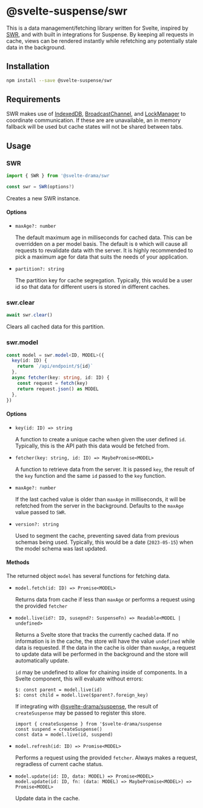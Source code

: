 # @svelte-suspense/swr

This is a data management/fetching library written for Svelte, inspired by [SWR](https://swr.vercel.app/), and with built in integrations for Suspense. By keeping all requests in cache, views can be rendered instantly while refetching any potentially stale data in the background.

## Installation

```bash
npm install --save @svelte-suspense/swr
```

## Requirements

SWR makes use of [IndexedDB](https://developer.mozilla.org/en-US/docs/Web/API/IndexedDB_API), [BroadcastChannel](https://developer.mozilla.org/en-US/docs/Web/API/Broadcast_Channel_API), and [LockManager](https://developer.mozilla.org/en-US/docs/Web/API/LockManager) to coordinate communication. If these are are unavailable, an in memory fallback will be used but cache states will not be shared between tabs.

## Usage

### SWR

```ts
import { SWR } from '@svelte-drama/swr

const swr = SWR(options?)
```

Creates a new SWR instance.

#### Options

- `maxAge?: number`

  The default maximum age in milliseconds for cached data. This can be overridden on a per model basis. The default is `0` which will cause all requests to revalidate data with the server. It is highly recommended to pick a maximum age for data that suits the needs of your application.

- `partition?: string`

  The partition key for cache segregation. Typically, this would be a user id so that data for different users is stored in different caches.

### swr.clear

```ts
await swr.clear()
```

Clears all cached data for this partition.

### swr.model

```ts
const model = swr.model<ID, MODEL>({
  key(id: ID) {
    return `/api/endpoint/${id}`
  },
  async fetcher(key: string, id: ID) {
    const request = fetch(key)
    return request.json() as MODEL
  },
})
```

#### Options

- `key(id: ID) => string`

  A function to create a unique cache when given the user defined `id`. Typically, this is the API path this data would be fetched from.

- `fetcher(key: string, id: ID) => MaybePromise<MODEL>`

  A function to retrieve data from the server. It is passed `key`, the result of the `key` function and the same `id` passed to the `key` function.

- `maxAge?: number`

  If the last cached value is older than `maxAge` in milliseconds, it will be refetched from the server in the background. Defaults to the `maxAge` value passed to `SWR`.

- `version?: string`

  Used to segment the cache, preventing saved data from previous schemas being used. Typically, this would be a date (`2023-05-15`) when the model schema was last updated.

#### Methods

The returned object `model` has several functions for fetching data.

- `model.fetch(id: ID) => Promise<MODEL>`

  Returns data from cache if less than `maxAge` or performs a request using the provided `fetcher`

- `model.live(id?: ID, susepnd?: SuspenseFn) => Readable<MODEL | undefined>`

  Returns a Svelte store that tracks the currently cached data. If no information is in the cache, the store will have the value `undefined` while data is requested. If the data in the cache is older than `maxAge`, a request to update data will be performed in the background and the store will automatically update.

  `id` may be undefined to allow for chaining inside of components. In a Svelte component, this will evaluate without errors:

  ```
  $: const parent = model.live(id)
  $: const child = model.live($parent?.foreign_key)
  ```

  If integrating with [@svelte-drama/suspense](https://www.npmjs.com/package/@svelte-drama/suspense), the result of `createSuspense` may be passed to register this store.

  ```
  import { createSuspense } from '$svelte-drama/suspense
  const suspend = createSuspense()
  const data = model.live(id, suspend)
  ```

- `model.refresh(id: ID) => Promise<MODEL>`

  Performs a request using the provided `fetcher`. Always makes a request, regradless of current cache status.

- `model.update(id: ID, data: MODEL) => Promise<MODEL>`  
  `model.update(id: ID, fn: (data: MODEL) => MaybePromise<MODEL>) => Promise<MODEL>`

  Update data in the cache.
